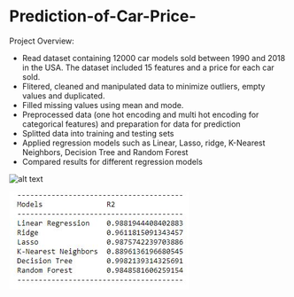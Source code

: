 # Prediction-of-Car-Price-

Project Overview: 
* Read dataset containing 12000 car models sold between 1990 and 2018 in the USA. The dataset included 15 features and a price for each car sold. 
* Flitered, cleaned and manipulated data to minimize outliers, empty values and duplicated.
* Filled missing values using mean and mode.
* Preprocessed data (one hot encoding and multi hot encoding for categorical features) and preparation for data for prediction
* Splitted data into training and testing sets
* Applied regression models such as Linear, Lasso, ridge, K-Nearest Neighbors, Decision Tree and Random Forest
* Compared results for different regression models 



![alt text](https://github.com/sijujusi/Prediction-of-Car-Price-/blob/main/model_comparison.pngg)

![alt text](https://github.com/sijujusi/Prediction-of-Car-Price-/blob/main/Table.JPG)

